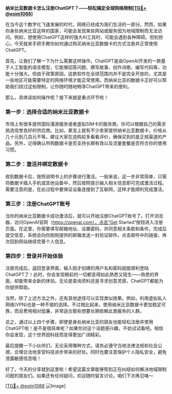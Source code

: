 **纳米比亚数据卡怎么注册ChatGPT？——轻松搞定全球网络限制[[TG💪+ @esim1088](https://t.me/s/esim1088)]**

在当今这个数字化飞速发展的时代，网络已经成为我们生活的一部分。然而，如果你身处纳米比亚这样的国家，可能会发现某些网站或服务因为地域限制而无法访问。例如，想使用ChatGPT这样的强大AI工具时，可能会遇到各种障碍。但别担心，今天就来手把手教你如何通过购买纳米比亚数据卡的方式注册并正常使用ChatGPT。

首先，让我们了解一下为什么需要这样操作。ChatGPT是由OpenAI开发的一款基于人工智能的语言模型，它能够回答问题、撰写故事、创作诗歌、编写代码等，功能十分强大。但由于政策原因，这款软件在全球范围内并不是完全开放的，尤其是一些地区可能需要特定的网络环境才能正常使用。而纳米比亚的数据卡正好可以帮助我们绕过这些限制，让你随时随地畅享ChatGPT带来的便利。

那么，具体该如何操作呢？接下来就是重点环节啦！

### 第一步：选择合适的纳米比亚数据卡

市场上有很多提供国际漫游服务或者虚拟SIM卡的服务商，你可以根据自己的需求挑选信誉良好的供应商。比如，某宝上就有不少卖家提供纳米比亚数据卡，价格从几十元到几百元不等。建议大家在选购前多看看评价，确保买到的是正规渠道的产品。另外，记得确认所购数据卡是否支持长期有效以及流量套餐是否符合你的使用习惯。

### 第二步：激活并绑定数据卡

收到数据卡后，按照说明书上的步骤进行激活。一般来说，这一步非常简单，只需将数据卡插入手机或其他设备中，然后按照提示输入相关信息即可完成激活过程。需要注意的是，在此过程中要保证设备连接到了互联网，这样才能顺利完成激活。

### 第三步：注册ChatGPT账号

当你的纳米比亚数据卡成功激活后，就可以开始注册ChatGPT账号了。打开浏览器，访问OpenAI官网（https://openai.com），点击“Get Started”按钮进入注册页面。在这里，你需要填写邮箱地址、设置密码，并同意相关条款和条件。完成后提交信息，系统会向你刚刚提供的邮箱发送一封验证邮件。点击邮件中的链接，再次回到网站继续完善个人信息。

### 第四步：登录并开始体验

注册完成后，返回登录界面，输入刚才创建的用户名和密码就能顺利登陆ChatGPT了！此时，你会发现眼前的一切都变得如此熟悉又陌生——熟悉的界面，却能带来全新的体验。无论是查询资料还是寻求创意灵感，ChatGPT都能为你提供帮助。

当然，除了上述方法之外，还有其他途径可以实现类似效果。例如，利用虚拟私人网络(VPN)也是一种不错的选择。不过相比起来，使用纳米比亚数据卡更加稳定可靠，而且费用相对低廉，非常适合那些想要长期依赖此类服务的人群。

总之，通过以上四个步骤，即使是身处纳米比亚的朋友也能轻松注册并使用ChatGPT啦！是不是很简单呢？如果你对这个话题感兴趣，不妨试试看吧。相信你会发现，这个世界因科技而变得更加广阔精彩。

最后提醒一下小伙伴们，无论采用哪种方式，请务必遵守当地法律法规和社会公德，合理合法地享受科技进步带来的好处。同时也要注意保护个人隐私安全，避免泄露敏感信息哦！

好了，今天的分享就到这里啦！希望这篇文章能够帮到正在纠结如何解决地域限制问题的朋友们。如果还有任何疑问，欢迎随时留言讨论。咱们下次再见咯～ 

[[TG💪+ @esim1088](https://t.me/s/esim1088) ![Image](https://i.postimg.cc/4NQfJmqS/Snipaste-2025-05-13-00-14-12.png)]